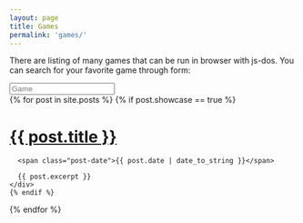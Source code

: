 ```yaml
---
layout: page
title: Games
permalink: 'games/'
---
```


There are listing of many games that can be run in browser with js-dos.
You can search for your favorite game through form:

<input type="search" placeholder="Game">

<div class="posts">
  {% for post in site.posts %}
    {% if post.showcase == true %}
    <div class="post">
      <h1 class="post-title">
        <a href="{{ site.baseurl }}{{ post.url }}">
          {{ post.title }}
        </a>
      </h1>

      <span class="post-date">{{ post.date | date_to_string }}</span>

      {{ post.excerpt }}
    </div>
    {% endif %}
  {% endfor %}
</div>
